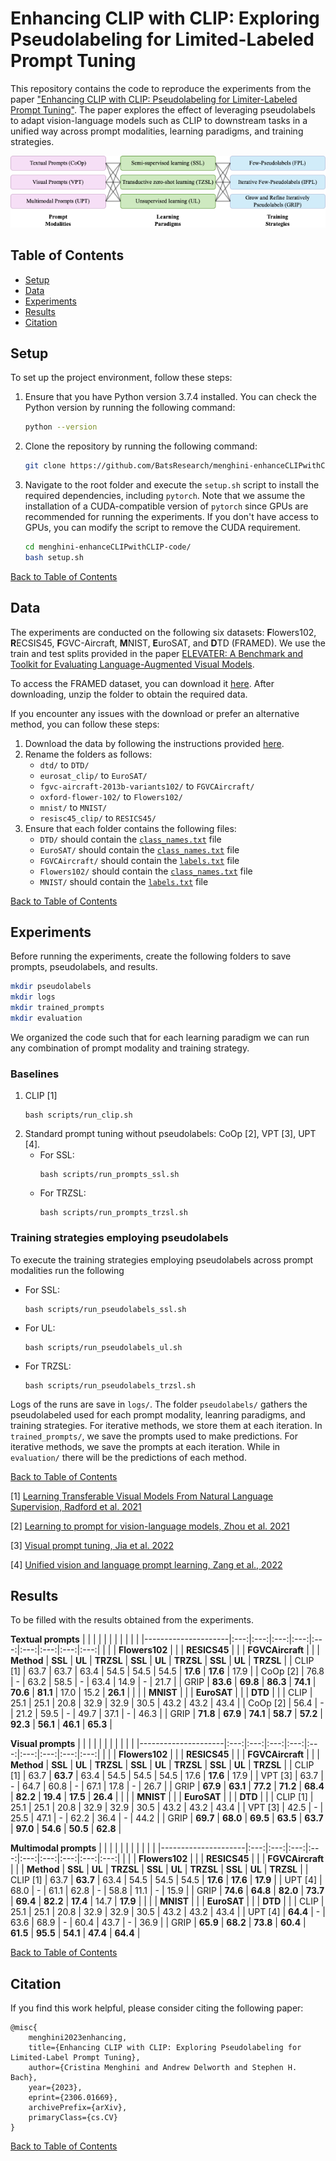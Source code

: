 # Enhancing CLIP with CLIP: Exploring Pseudolabeling for Limited-Labeled Prompt Tuning

This repository contains the code to reproduce the experiments from the paper ["Enhancing CLIP with CLIP: Pseudolabeling for Limiter-Labeled Prompt Tuning"](http://arxiv.org/abs/2306.01669). The paper explores the effect of leveraging pseudolabels to adapt vision-language models such as CLIP to downstream tasks in a unified way across prompt modalities, learning paradigms, and training strategies.

<div align="center">
    <img src="imgs/overview.png" alt="Design space">
</div>


## Table of Contents

- [Setup](#setup)
- [Data](#data)
- [Experiments](#experiments)
- [Results](#results)
- [Citation](#citation)

## Setup

To set up the project environment, follow these steps:

1. Ensure that you have Python version 3.7.4 installed. You can check the Python version by running the following command:

    ```bash
    python --version
    ```

2. Clone the repository by running the following command:

    ```bash
    git clone https://github.com/BatsResearch/menghini-enhanceCLIPwithCLIP-code.git
    ```

3. Navigate to the root folder and execute the `setup.sh` script to install the required dependencies, including `pytorch`. Note that we assume the installation of a CUDA-compatible version of `pytorch` since GPUs are recommended for running the experiments. If you don't have access to GPUs, you can modify the script to remove the CUDA requirement. 

    ```bash
    cd menghini-enhanceCLIPwithCLIP-code/
    bash setup.sh
    ```

[Back to Table of Contents](#table-of-contents)

## Data

The experiments are conducted on the following six datasets: **F**lowers102, **R**ECSIS45, **F**GVC-Aircraft, **M**NIST, **E**uroSAT, and **D**TD (FRAMED). We use the train and test splits provided in the paper [ELEVATER: A Benchmark and Toolkit for Evaluating Language-Augmented Visual Models](https://openreview.net/pdf?id=hGl8rsmNXzs).

To access the FRAMED dataset, you can download it [here](https://drive.google.com/file/d/1_ns7regg8dfAAGmYcmCXa5ryuJeOoug-/view?usp=share_link). After downloading, unzip the folder to obtain the required data.

If you encounter any issues with the download or prefer an alternative method, you can follow these steps:

1. Download the data by following the instructions provided [here](https://github.com/Computer-Vision-in-the-Wild/DataDownload).
2. Rename the folders as follows:
   - `dtd/` to `DTD/`
   - `eurosat_clip/` to `EuroSAT/`
   - `fgvc-aircraft-2013b-variants102/` to `FGVCAircraft/`
   - `oxford-flower-102/` to `Flowers102/`
   - `mnist/` to `MNIST/`
   - `resisc45_clip/` to `RESICS45/`
3. Ensure that each folder contains the following files:
   - `DTD/` should contain the [`class_names.txt`](https://github.com/BatsResearch/co-training-clip/blob/reproducibility/data/class_files/DTD/class_names.txt) file
   - `EuroSAT/` should contain the [`class_names.txt`](https://github.com/BatsResearch/co-training-clip/blob/reproducibility/data/class_files/EuroSAT/class_names.txt) file
   - `FGVCAircraft/` should contain the [`labels.txt`](https://github.com/BatsResearch/co-training-clip/blob/reproducibility/data/class_files/FGVCAircraft/labels.txt) file
   - `Flowers102/` should contain the [`class_names.txt`](https://github.com/BatsResearch/co-training-clip/blob/reproducibility/data/class_files/Flowers102/class_names.txt) file
   - `MNIST/` should contain the [`labels.txt`](https://github.com/BatsResearch/co-training-clip/blob/reproducibility/data/class_files/MNIST/labels.txt) file

[Back to Table of Contents](#table-of-contents)

## Experiments

Before running the experiments, create the following folders to save prompts, pseudolabels, and results.

```bash
mkdir pseudolabels
mkdir logs
mkdir trained_prompts
mkdir evaluation
```

We organized the code such that for each learning paradigm we can run any combination of prompt modality and training strategy.

### Baselines

1. CLIP [1]
    ```
    bash scripts/run_clip.sh
    ```
2. Standard prompt tuning without pseudolabels: CoOp [2], VPT [3], UPT [4].
    - For SSL:
        ```
        bash scripts/run_prompts_ssl.sh
        ```
    - For TRZSL:
        ```
        bash scripts/run_prompts_trzsl.sh
        ```

### Training strategies employing pseudolabels

To execute the training strategies employing pseudolabels across prompt modalities run the following
    
- For SSL:  
    ```
    bash scripts/run_pseudolabels_ssl.sh
    ```

- For UL:  
    ```
    bash scripts/run_pseudolabels_ul.sh
    ```

- For TRZSL:
    ```
    bash scripts/run_pseudolabels_trzsl.sh
    ```

Logs of the runs are save in `logs/`.
The folder `pseudolabels/` gathers the pseudolabeled used for each prompt modality, leanring paradigms, and training strategies. For iterative methods, we store them at each iteration.
In `trained_prompts/`, we save the prompts used to make predictions. For iterative methods, we save the prompts at each iteration. 
While in `evaluation/` there will be the predictions of each method. 

[Back to Table of Contents](#table-of-contents)


[1] [Learning Transferable Visual Models From Natural Language Supervision, Radford et al. 2021](https://arxiv.org/pdf/2103.00020.pdf)

[2] [Learning to prompt for vision-language models, Zhou et al. 2021](https://arxiv.org/pdf/2109.01134.pdf)

[3] [Visual prompt tuning, Jia et al. 2022](https://arxiv.org/pdf/2203.12119.pdf)

[4] [Unified vision and language prompt learning, Zang et al., 2022](https://arxiv.org/pdf/2210.07225.pdf)

## Results

To be filled with the results obtained from the experiments.


**Textual prompts**
| |   |   |   |   |   |   |   |   |   |
|---------------------|:---:|:---:|:---:|:---:|:---:|:---:|:---:|:---:|:---:|
|                     |  | **Flowers102** | |  | **RESICS45** |  |  | **FGVCAircraft** |  |
| **Method**          | **SSL** | **UL** | **TRZSL** | **SSL** | **UL** | **TRZSL** | **SSL** | **UL** | **TRZSL** |
| CLIP [1]            | 63.7 | 63.7 | 63.4 | 54.5 | 54.5 | 54.5 | **17.6** | **17.6** | 17.9 |
| CoOp [2]               | 76.8 | - | 63.2 | 58.5 | - | 63.4 | 14.9 | - | 21.7 |
| GRIP                | **83.6** | **69.8** | **86.3** | **74.1** | **70.6** | **81.1** | 17.0 | 15.2 | **26.1** |
|                     |  | **MNIST** |  |  | **EuroSAT** |  |  | **DTD** |  |
| CLIP                | 25.1 | 25.1 | 20.8 | 32.9 | 32.9 | 30.5 | 43.2 | 43.2 | 43.4 |
| CoOp  [2]              | 56.4 | - | 21.2 | 59.5 | - | 49.7 | 37.1 | - | 46.3 |
| GRIP                | **71.8** | **67.9** | **74.1** | **58.7** | **57.2** | **92.3** | **56.1** | **46.1** | **65.3** |

**Visual prompts** 
| |   |   |   |   |   |   |   |   |   |
|---------------------|:---:|:---:|:---:|:---:|:---:|:---:|:---:|:---:|:---:|
|                     |  | **Flowers102** |  |  | **RESICS45** |  |  | **FGVCAircraft** |  |
| **Method**          | **SSL** | **UL** | **TRZSL** | **SSL** | **UL** | **TRZSL** | **SSL** | **UL** | **TRZSL** |
| CLIP [1]             | 63.7 | **63.7** | 63.4 | 54.5 | 54.5 | 54.5 | 17.6 | **17.6** | 17.9 |
| VPT  [3]               | 63.7 | - | 64.7 | 60.8 | - | 67.1 | 17.8 | - | 26.7 |
| GRIP                | **67.9** | **63.1** | **77.2** | **71.2** | **68.4** | **82.2** | **19.4** | **17.5** | **26.4** | 
|                     |  | **MNIST** |  |  | **EuroSAT** |  |  | **DTD** |  |
| CLIP [1]             | 25.1 | 25.1 | 20.8 | 32.9 | 32.9 | 30.5 | 43.2 | 43.2 | 43.4 |
| VPT  [3]               | 42.5 | - | 25.5 | 47.1 | - | 62.2 | 36.4 | - | 44.2 | 
| GRIP                | **69.7** | **68.0** | **69.5** | **63.5** | **63.7** | **97.0** | **54.6** | **50.5** | **62.8** |

**Multimodal prompts**
| |   |   |   |   |   |   |   |   |   |
|---------------------|:---:|:---:|:---:|:---:|:---:|:---:|:---:|:---:|:---:|
|                     |  | **Flowers102** |  |  | **RESICS45** |  |  | **FGVCAircraft** |  |
| **Method**          | **SSL** | **UL** | **TRZSL** | **SSL** | **UL** | **TRZSL** | **SSL** | **UL** | **TRZSL** |
| CLIP [1]                | 63.7 | **63.7** | 63.4 | 54.5 | 54.5 | 54.5 | **17.6** | **17.6** | **17.9** |
| UPT  [4]               | 68.0 | - | 61.1 | 62.8 | - | 58.8 | 11.1 | - | 15.9 |
| GRIP                | **74.6** | **64.8** | **82.0** | **73.7** | **69.4** | **82.2** | **17.4** | 14.7 | **17.9** | 
|                     |  | **MNIST** |  |  | **EuroSAT** |  |  | **DTD** |  |
| CLIP                | 25.1 | 25.1 | 20.8 | 32.9 | 32.9 | 30.5 | 43.2 | 43.2 | 43.4 |
| UPT  [4]               | **64.4** | - | 63.6 | 68.9 | - | 60.4 | 43.7 | - | 36.9 | 
| GRIP                | **65.9** | **68.2** | **73.8** | **60.4** | **61.5** | **95.5** | **54.1** | **47.4** | **64.4** |



[Back to Table of Contents](#table-of-contents)

## Citation 

If you find this work helpful, please consider citing the following paper:

```
@misc{
    menghini2023enhancing,
    title={Enhancing CLIP with CLIP: Exploring Pseudolabeling for Limited-Label Prompt Tuning}, 
    author={Cristina Menghini and Andrew Delworth and Stephen H. Bach},
    year={2023},
    eprint={2306.01669},
    archivePrefix={arXiv},
    primaryClass={cs.CV}
}
```


[Back to Table of Contents](#table-of-contents)